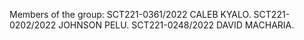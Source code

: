 Members of the group:
SCT221-0361/2022 CALEB KYALO.
SCT221-0202/2022 JOHNSON PELU.
SCT221-0248/2022 DAVID MACHARIA.
